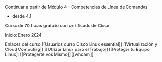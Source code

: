 Continuar a partir de Módulo 4 - Competencias de Línea de Comandos
- desde 4.1

Curso de 70 horas gratuito con certificado de Cisco

Inicio: Enero 2024

Enlaces del curso
[[Usuarios curso Cisco Linux essential]]
[[Virtualización y Cloud Computing]]
[[Utilizar Linux para el Trabajo]]
[[Proteger tu Equipo Linux]]
[[Protegerte vos Mismo]]
[[whoami]]

